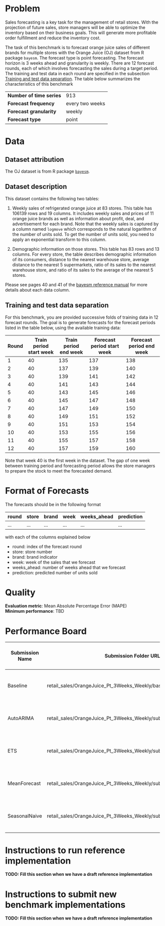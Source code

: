 # Problem

Sales forecasting is a key task for the management of retail stores. With the projection of future sales, store managers will be able to optimize 
the inventory based on their business goals. This will generate more profitable order fulfillment and reduce the inventory cost. 

The task of this benchmark is to forecast orange juice sales of different brands for multiple stores with the Orange Juice (OJ) dataset from R package 
`bayesm`. The forecast type is point forecasting. The forecast horizon is 3 weeks ahead and granularity is weekly. There are 12 forecast rounds, each of 
which involves forecasting the sales during a target period. The training and test data in each round are specified in the subsection [Training and test data 
separation](#training-and-test-data-separation). The table below summarizes the characteristics of this benchmark

|  |  |
| ----------------------------------- | - |
| **Number of time series**           | 913 |
| **Forecast frequency**   | every two weeks |
| **Forecast granularity**         | weekly |
| **Forecast type**                   | point |

# Data

## Dataset attribution

The OJ dataset is from R package [`bayesm`](https://cran.r-project.org/web/packages/bayesm/index.html). 

## Dataset description

This dataset contains the following two tables:

1. Weekly sales of refrigerated orange juice at 83 stores. This table has 106139 rows and 19 columns. It includes weekly sales and prices of 11 orange juice 
brands as well as information about profit, deal, and advertisement for each brand. Note that the weekly sales is captured by a column named `logmove` which 
corresponds to the natural logarithm of the number of units sold. To get the number of units sold, you need to apply an exponential transform to this column.

2. Demographic information on those stores. This table has 83 rows and 13 columns. For every store, the table describes demographic information of its consumers, 
distance to the nearest warehouse store, average distance to the nearest 5 supermarkets, ratio of its sales to the nearest warehouse store, and ratio of its sales 
to the average of the nearest 5 stores.

Please see pages 40 and 41 of the [bayesm reference manual](https://cran.r-project.org/web/packages/bayesm/bayesm.pdf) for more details about each data column. 
 

## Training and test data separation

For this benchmark, you are provided successive folds of training data in 12 forecast rounds. The goal is to generate forecasts for the forecast periods listed 
in the table below, using the available training data:

| **Round** | **Train period start week** | **Train period end week** | **Forecast period start week** | **Forecast period end week** |
| -------- | --------------- | ------------------ | ------------------------- | ----------------------- |
| 1 | 40 | 135 | 137 | 138 |
| 2 | 40 | 137 | 139 | 140 |
| 3 | 40 | 139 | 141 | 142 |
| 4 | 40 | 141 | 143 | 144 |
| 5 | 40 | 143 | 145 | 146 |
| 6 | 40 | 145 | 147 | 148 |
| 7 | 40 | 147 | 149 | 150 |
| 8 | 40 | 149 | 151 | 152 |
| 9 | 40 | 151 | 153 | 154 |
| 10 | 40 | 153 | 155 | 156 |
| 11 | 40 | 155 | 157 | 158 |
| 12 | 40 | 157 | 159 | 160 |

Note that week 40 is the first week in the dataset. The gap of one week between training period and forecasting period allows the store managers to prepare the 
stock to meet the forecasted demand.

# Format of Forecasts

The forecasts should be in the following format

| round | store | brand | week | weeks_ahead | prediction | 
| --------- | ---------- | ---------- | ---------- | ---------- | ---------- |
| ... | ... | ... | ... | ... | ... |

with each of the columns explained below 
* round: index of the forecast round
* store: store number
* brand: brand indicator
* week: week of the sales that we forecast
* weeks_ahead: number of weeks ahead that we forecast
* prediction: predicted number of units sold  
 


# Quality

**Evaluation metric**: Mean Absolute Percentage Error (MAPE)  
**Minimum performance**: TBD  

# Performance Board

| Submission Name | Submission Folder URL | MAPE (%) | Training and Scoring Time | Training and Scoring Cost | Architecture | Framework | Algorithm |
| -------------- | --------------------- | --------- | ---- | --- | -- | -- | -- |
| Baseline |retail_sales/OrangeJuice_Pt_3Weeks_Weekly/baseline | 109.67 | 114.06 sec | $0.003 | Linux DSVM (Standard D2s v3, Premium SSD) | forecast package of R | Naive Forecast  |
| AutoARIMA | retail_sales/OrangeJuice_Pt_3Weeks_Weekly/submissions/AutoARIMA | 77.66 | 2214.93 sec | $0.06 | Linux DSVM (Standard D2s v3, Premium SSD) | forecast package of R | Auto ARIMA  |
| ETS | retail_sales/OrangeJuice_Pt_3Weeks_Weekly/submissions/ETS | 70.99 | 277.01 sec | $0.01 | Linux DSVM (Standard D2s v3, Premium SSD) | forecast package of R | ETS  |
| MeanForecast | retail_sales/OrangeJuice_Pt_3Weeks_Weekly/submissions/MeanForecast | 70.74 | 69.88 sec | $0.002 | Linux DSVM (Standard D2s v3, Premium SSD) | forecast package of R | Mean forecast  |
| SeasonalNaive | retail_sales/OrangeJuice_Pt_3Weeks_Weekly/submissions/SeasonalNaive | 165.06 | 160.45 sec | $0.004 | Linux DSVM (Standard D2s v3, Premium SSD) | forecast package of R | Seasonal Naive  |


# Instructions to run reference implementation
**TODO: Fill this section when we have a draft reference implementation**

# Instructions to submit new benchmark implementations
**TODO: Fill this section when we have a draft reference implementation**

